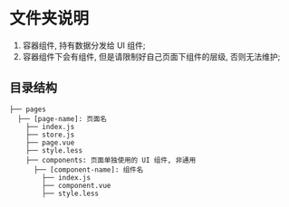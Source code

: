 # 文件夹说明

  1. 容器组件, 持有数据分发给 UI 组件;
  2. 容器组件下会有组件, 但是请限制好自己页面下组件的层级, 否则无法维护;

## 目录结构

```shell
├── pages
  ├── [page-name]: 页面名
    ├── index.js
    ├── store.js
    ├── page.vue
    ├── style.less
    ├── components: 页面单独使用的 UI 组件, 非通用
      ├── [component-name]: 组件名
        ├── index.js
        ├── component.vue
        ├── style.less
```